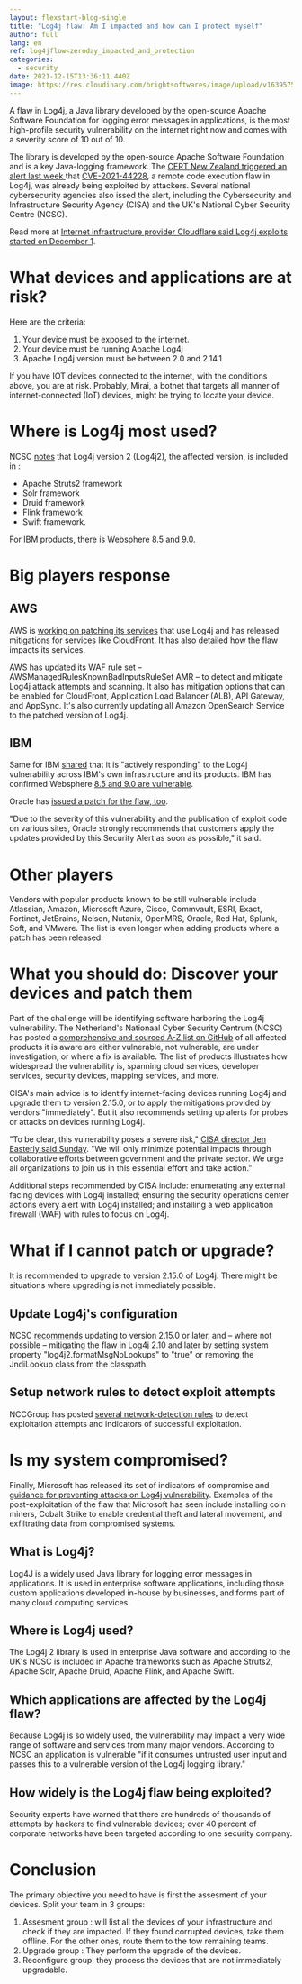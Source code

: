 ```yaml
---
layout: flexstart-blog-single
title: "Log4j flaw: Am I impacted and how can I protect myself"
author: full
lang: en
ref: log4jflow<zeroday_impacted_and_protection
categories:
  - security
date: 2021-12-15T13:36:11.440Z
image: https://res.cloudinary.com/brightsoftwares/image/upload/v1639575508/photo-1639140651961-41392a332bfc_njfgu8.jpg
---
```

A flaw in Log4j, a Java library developed by the open-source Apache Software Foundation for logging error messages in applications, is the most high-profile security vulnerability on the internet right now and comes with a severity score of 10 out of 10. 


The library is developed by the open-source Apache Software Foundation and is a key Java-logging framework. The [CERT New Zealand triggered an alert last week ](https://www.zdnet.com/article/security-warning-new-zero-day-in-the-log4j-java-library-is-already-being-exploited/) that [CVE-2021-44228](https://cve.mitre.org/cgi-bin/cvename.cgi?name=CVE-2021-44228), a remote code execution flaw in Log4j, was already being exploited by attackers. Several national cybersecurity agencies also issed the alert, including the Cybersecurity and Infrastructure Security Agency (CISA) and the UK's National Cyber Security Centre (NCSC). 

Read more at [Internet infrastructure provider Cloudflare said Log4j exploits started on December 1](https://www.zdnet.com/article/log4j-rce-activity-began-on-december-1-as-botnets-start-using-vulnerability/).  

# What devices and applications are at risk? 

Here are the criteria:

1. Your device must be exposed to the internet.
2. Your device must be running Apache Log4j
3. Apache Log4j version must be between 2.0 and 2.14.1

If you have IOT devices connected to the internet, with the conditions above, you are at risk. Probably, Mirai, a botnet that targets all manner of internet-connected (IoT) devices, might be trying to locate your device.

# Where is Log4j most used?

NCSC [notes](https://www.ncsc.gov.uk/news/apache-log4j-vulnerability) that Log4j version 2 (Log4j2), the affected version, is included in :

* Apache Struts2 framework
* Solr framework
* Druid framework
* Flink framework
* Swift framework. 

For IBM products, there is  Websphere 8.5 and 9.0.

# Big players response

## AWS

AWS is [working on patching its services](https://aws.amazon.com/security/security-bulletins/AWS-2021-005/) that use Log4j and has released mitigations for services like CloudFront. It has also detailed how the flaw impacts its services.


AWS has updated its WAF rule set – AWSManagedRulesKnownBadInputsRuleSet AMR – to detect and mitigate Log4j attack attempts and scanning. It also has mitigation options that can be enabled for CloudFront, Application Load Balancer (ALB), API Gateway, and AppSync. It's also currently updating all Amazon OpenSearch Service to the patched version of Log4j. 


## IBM

Same for IBM [shared](https://www.ibm.com/blogs/psirt/an-update-on-the-apache-log4j-cve-2021-44228-vulnerability/) that it is "actively responding" to the Log4j vulnerability across IBM's own infrastructure and its products. IBM has confirmed Websphere [8.5 and 9.0 are vulnerable](https://www.ibm.com/support/pages/node/6525706/). 

Oracle has [issued a patch for the flaw, too](https://www.oracle.com/security-alerts/alert-cve-2021-44228.html). 

"Due to the severity of this vulnerability and the publication of exploit code on various sites, Oracle strongly recommends that customers apply the updates provided by this Security Alert as soon as possible," it said. 

# Other players


Vendors with popular products known to be still vulnerable include Atlassian, Amazon, Microsoft Azure, Cisco, Commvault, ESRI, Exact, Fortinet, JetBrains, Nelson, Nutanix, OpenMRS, Oracle, Red Hat, Splunk, Soft, and VMware. The list is even longer when adding products where a patch has been released.  


# What you should do: Discover your devices and patch them


Part of the challenge will be identifying software harboring the Log4j vulnerability. The Netherland's Nationaal Cyber Security Centrum (NCSC) has posted a [comprehensive and sourced A-Z list on GitHub](https://github.com/NCSC-NL/log4shell/tree/main/software) of all affected products it is aware are either vulnerable, not vulnerable, are under investigation, or where a fix is available. The list of products illustrates how widespread the vulnerability is, spanning cloud services, developer services, security devices, mapping services, and more.    


CISA's main advice is to identify internet-facing devices running Log4j and upgrade them to version 2.15.0, or to apply the mitigations provided by vendors "immediately". But it also recommends setting up alerts for probes or attacks on devices running Log4j.  

"To be clear, this vulnerability poses a severe risk," [CISA director Jen Easterly said Sunday](https://www.cisa.gov/news/2021/12/11/statement-cisa-director-easterly-log4j-vulnerability). "We will only minimize potential impacts through collaborative efforts between government and the private sector. We urge all organizations to join us in this essential effort and take action."  

Additional steps recommended by CISA include: enumerating any external facing devices with Log4j installed; ensuring the security operations center actions every alert with Log4j installed; and installing a web application firewall (WAF) with rules to focus on Log4j. 


# What if I cannot patch or upgrade?

It is recommended to upgrade to version 2.15.0 of Log4j. There might be situations where upgrading is not immediately possible.

## Update Log4j's configuration

NCSC [recommends](https://www.ncsc.gov.uk/news/apache-log4j-vulnerability) updating to version 2.15.0 or later, and – where not possible – mitigating the flaw in Log4j 2.10 and later by setting system property "log4j2.formatMsgNoLookups" to "true" or removing the JndiLookup class from the classpath. 
  

## Setup network rules to detect exploit attempts

NCCGroup has posted [several network-detection rules](https://research.nccgroup.com/2021/12/12/log4shell-reconnaissance-and-post-exploitation-network-detection/) to detect exploitation attempts and indicators of successful exploitation.

# Is my system compromised?

Finally, Microsoft has released its set of indicators of compromise and [guidance for preventing attacks on Log4j vulnerability](https://www.microsoft.com/security/blog/2021/12/11/guidance-for-preventing-detecting-and-hunting-for-cve-2021-44228-log4j-2-exploitation/). Examples of the post-exploitation of the flaw that Microsoft has seen include installing coin miners, Cobalt Strike to enable credential theft and lateral movement, and exfiltrating data from compromised systems.  

What is Log4j?
--------------

Log4J is a widely used Java library for logging error messages in applications. It is used in enterprise software applications, including those custom applications developed in-house by businesses, and forms part of many cloud computing services.

Where is Log4j used?
--------------------

The Log4j 2 library is used in enterprise Java software and according to the UK's NCSC is included in Apache frameworks such as Apache Struts2, Apache Solr, Apache Druid, Apache Flink, and Apache Swift.

Which applications are affected by the Log4j flaw?
--------------------------------------------------

Because Log4j is so widely used, the vulnerability may impact a very wide range of software and services from many major vendors. According to NCSC an application is vulnerable "if it consumes untrusted user input and passes this to a vulnerable version of the Log4j logging library."

How widely is the Log4j flaw being exploited?
---------------------------------------------

Security experts have warned that there are hundreds of thousands of attempts by hackers to find vulnerable devices; over 40 percent of corporate networks have been targeted according to one security company.

# Conclusion

The primary objective you need to have is first the assesment of your devices.
Split your team in 3 groups:

1. Assesment group : will list all the devices of your infrastructure and check if they are impacted. If they found corrupted devices, take them offline. For the other ones, route them to the tow remaining teams.
2. Upgrade group : They perform the upgrade of the devices.
3. Reconfigure group: they process the devices that are not immediately upgradable.
